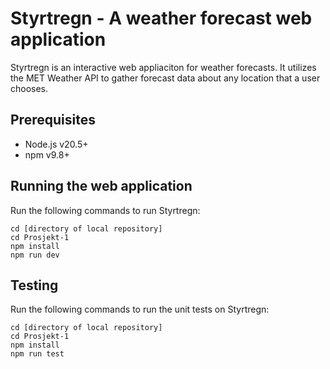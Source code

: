 # Styrtregn - A weather forecast web application

Styrtregn is an interactive web appliaciton for weather forecasts. It utilizes the MET Weather API to gather forecast data about any location that a user chooses.

## Prerequisites

- Node.js v20.5+
- npm v9.8+

## Running the web application

Run the following commands to run Styrtregn:

```
cd [directory of local repository]
cd Prosjekt-1
npm install
npm run dev
```

## Testing

Run the following commands to run the unit tests on Styrtregn:

```
cd [directory of local repository]
cd Prosjekt-1
npm install
npm run test
```